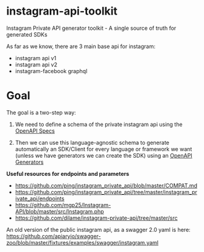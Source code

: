 # instagram-api-toolkit
Instagram Private API generator toolkit - A single source of truth for generated SDKs

As far as we know, there are 3 main base api for instagram:

- instagram api v1
- instagram api v2
- instagram-facebook graphql

# Goal
The goal is a two-step way:

1. We need to define a schema of the private instagram api using the [OpenAPI Specs](https://github.com/OAI/OpenAPI-Specification)

2. Then we can use this language-agnostic schema to generate automatically an SDK/Client for every language or framework we want (unless we have generators we can create the SDK) using an [OpenAPI Generators](https://openapi-generator.tech/docs/generators)


**Useful resources for endpoints and parameters**

- https://github.com/ping/instagram_private_api/blob/master/COMPAT.md
- https://github.com/ping/instagram_private_api/tree/master/instagram_private_api/endpoints
- https://github.com/mgp25/Instagram-API/blob/master/src/Instagram.php
- https://github.com/dilame/instagram-private-api/tree/master/src


An old version of the public instagram api, as a swagger 2.0 yaml is here:
https://github.com/apiaryio/swagger-zoo/blob/master/fixtures/examples/swagger/instagram.yaml